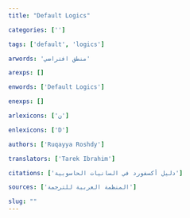 ```yaml
---
title: "Default Logics"

categories: ['']

tags: ['default', 'logics']

arwords: 'منطق افتراضي'

arexps: []

enwords: ['Default Logics']

enexps: []

arlexicons: ['ن']

enlexicons: ['D']

authors: ['Ruqayya Roshdy']

translators: ['Tarek Ibrahim']

citations: ['دليل أكسفورد في السانيات الحاسوبية']

sources: ['المنظمة العربية للترجمة']

slug: ""
---
```

